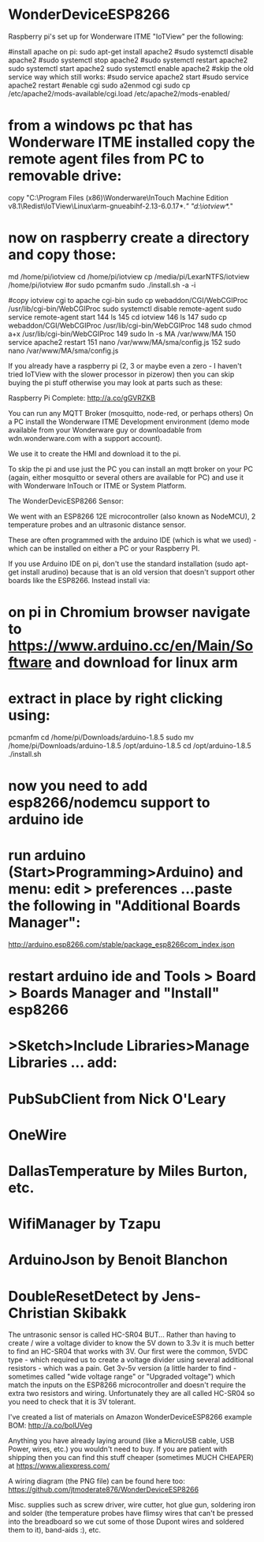 # WonderDeviceESP8266


Raspberry pi's set up for Wonderware ITME "IoTView" per the following:

#install apache on pi:
sudo apt-get install apache2
#sudo systemctl disable apache2
#sudo systemctl stop apache2
#sudo systemctl restart apache2
sudo systemctl start apache2
sudo systemctl enable apache2
#skip the old service way which still works:
#sudo service apache2 start
#sudo service apache2 restart
#enable cgi
sudo a2enmod cgi
sudo cp /etc/apache2/mods-available/cgi.load /etc/apache2/mods-enabled/

# from a windows pc that has Wonderware ITME installed copy the remote agent files from PC to removable drive:
copy "C:\Program Files (x86)\Wonderware\InTouch Machine Edition v8.1\Redist\IoTView\Linux\arm-gnueabihf-2.13-6.0.17\*.*"
"d:\iotview\*.*"

# now on raspberry create a directory and copy those:
md /home/pi/iotview
cd /home/pi/iotview
cp /media/pi/LexarNTFS/iotview /home/pi/iotview
#or sudo pcmanfm
sudo ./install.sh -a -i

#copy iotview cgi to apache cgi-bin
sudo cp webaddon/CGI/WebCGIProc /usr/lib/cgi-bin/WebCGIProc
sudo systemctl disable remote-agent
sudo service remote-agent start
  144  ls
  145  cd iotview
  146  ls
  147  sudo cp webaddon/CGI/WebCGIProc /usr/lib/cgi-bin/WebCGIProc
  148  sudo chmod a+x /usr/lib/cgi-bin/WebCGIProc
  149  sudo ln -s MA /var/www/MA
  150  service apache2 restart
  151  nano /var/www/MA/sma/config.js
  152  sudo nano /var/www/MA/sma/config.js

If you already have a raspberry pi (2, 3 or maybe even a zero - I haven't tried IoTView with the slower processor in pizerow) then you can skip buying the pi stuff otherwise you may look at parts such as these:

Raspberry Pi Complete:
http://a.co/gGVRZKB


You can run any MQTT Broker (mosquitto, node-red, or perhaps others)
On a PC install the Wonderware ITME Development environment (demo mode available from your Wonderware guy or downloadable from
wdn.wonderware.com with a support account).

We use it to create the HMI and download it to the pi.

To skip the pi and use just the PC you can install an mqtt broker on your PC (again, either mosquitto or several others are available for PC) and use it with Wonderware InTouch or ITME or System Platform.


The WonderDevicESP8266 Sensor:

We went with an ESP8266 12E microcontroller (also known as NodeMCU), 2 temperature probes and an ultrasonic distance sensor.

These are often programmed with the arduino IDE (which is what we used) - which can be installed on either a PC or your Raspberry PI.

If you use Arduino IDE on pi, don't use the standard installation (sudo apt-get install arudino) because that is an old version that doesn't support other boards like the ESP8266. Instead install via:
# on pi in Chromium browser navigate to https://www.arduino.cc/en/Main/Software and download for linux arm
# extract in place by right clicking using:
pcmanfm
cd /home/pi/Downloads/arduino-1.8.5
sudo mv /home/pi/Downloads/arduino-1.8.5 /opt/arduino-1.8.5
cd /opt/arduino-1.8.5
./install.sh

# now you need to add esp8266/nodemcu support to arduino ide
# run arduino (Start>Programming>Arduino) and menu: edit > preferences ...paste the following in "Additional Boards Manager":
http://arduino.esp8266.com/stable/package_esp8266com_index.json
# restart arduino ide and Tools > Board > Boards Manager and "Install" esp8266
# >Sketch>Include Libraries>Manage Libraries ... add:
#   PubSubClient from Nick O'Leary
#   OneWire
#   DallasTemperature by Miles Burton, etc.
#   WifiManager by Tzapu
#   ArduinoJson by Benoit Blanchon
#   DoubleResetDetect by Jens-Christian Skibakk


The untrasonic sensor is called HC-SR04 BUT...
Rather than having to create / wire a voltage divider to know the 5V down to 3.3v it is much better to find an HC-SR04 that works with 3V.
Our first were the common, 5VDC type - which required us to create a voltage divider using several additional resistors - which was a pain.
Get 3v-5v version (a little harder to find - sometimes called  "wide voltage range" or "Upgraded voltage") which match the inputs on the ESP8266 microcontroller and doesn't require the extra two resistors and wiring.
Unfortunately they are all called HC-SR04 so you need to check that it is 3V tolerant.

I've created a list of materials on Amazon
WonderDeviceESP8266 example BOM: http://a.co/bolUVeg


Anything you have already laying around (like a MicroUSB cable, USB Power, wires, etc.) you wouldn't need to buy.
If you are patient with shipping then you can find this stuff cheaper (sometimes MUCH CHEAPER) at https://www.aliexpress.com/

A wiring diagram (the PNG file) can be found here too:
  https://github.com/jtmoderate876/WonderDeviceESP8266


Misc. supplies such as screw driver, wire cutter, hot glue gun, soldering iron and solder (the temperature probes have flimsy wires that can't be pressed into the breadboard so we cut some of those Dupont wires and soldered them to it), band-aids :), etc.

